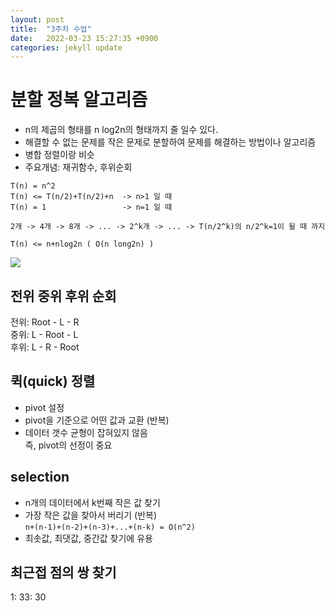 ```yaml
---
layout: post
title:  "3주차 수업"
date:   2022-03-23 15:27:35 +0900
categories: jekyll update
---
```


# 분할 정복 알고리즘
* n의 제곱의 형태를 n log2n의 형태까지 줄 일수 있다.
* 해결할 수 없는 문제를 작은 문제로 분할하여 문제를 해결하는 방법이나 알고리즘
* 병합 정렬이랑 비슷
* 주요개념: 재귀함수, 후위순회
```
T(n) = n^2  
T(n) <= T(n/2)+T(n/2)+n  -> n>1 일 때
T(n) = 1                 -> n=1 일 때

2개 -> 4개 -> 8개 -> ... -> 2^k개 -> ... -> T(n/2^k)의 n/2^k=1이 될 때 까지

T(n) <= n+nlog2n ( O(n long2n) )
```
![](https://static.podo-dev.com/blogs/images/2019/07/10/origin/TZ6DJE181224235510.PNG)

## 전위 중위 후위 순회
전위: Root - L - R  
중위: L - Root - L  
후위: L - R - Root

## 퀵(quick) 정렬
* pivot 설정
* pivot을 기준으로 어떤 값과 교환 (반복)
* 데이터 갯수 균형이 잡혀있지 않음  
즉, pivot의 선정이 중요

## selection
* n개의 데이터에서 k번째 작은 값 찾기
* 가장 작은 값을 찾아서 버리기 (반복)  
`n+(n-1)+(n-2)+(n-3)+...+(n-k) = O(n^2)`
* 최솟값, 최댓값, 중간값 찾기에 유용

## 최근접 점의 쌍 찾기
1: 33: 30



